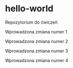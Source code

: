 # hello-world
Repozytorium do ćwiczeń

Wprowadzona zmiana numer 1

Wprowadzona zmiana numer 2

Wprowadzona zmiana numer 3

Wprowadzona zmiana numer 4
